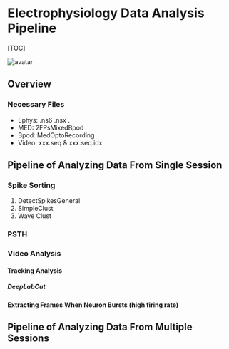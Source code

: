 # Electrophysiology Data Analysis Pipeline
[TOC]

![avatar](./screenshot_win.jpg)
## Overview
### Necessary Files
- Ephys:  .ns6 .nsx . 
- MED: 2FPsMixedBpod
- Bpod: MedOptoRecording
- Video: xxx.seq & xxx.seq.idx


## Pipeline of Analyzing Data From Single Session

### Spike Sorting
1. DetectSpikesGeneral
2. SimpleClust
3. Wave Clust

### PSTH

### Video Analysis

#### Tracking Analysis

##### DeepLabCut

#### Extracting Frames When Neuron Bursts (high firing rate)

## Pipeline of Analyzing Data From Multiple Sessions
  
